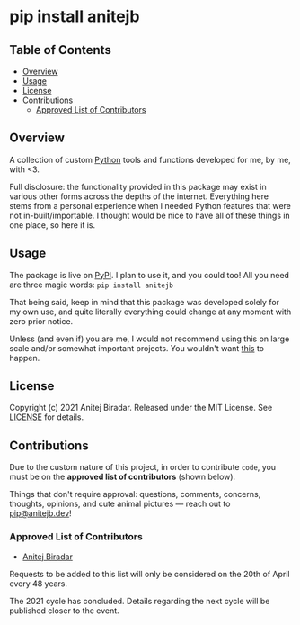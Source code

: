 # pip install anitejb

## Table of Contents
- [Overview](#overview)
- [Usage](#usage)
- [License](#license)
- [Contributions](#contributions)
    - [Approved List of Contributors](#approved-list-of-contributors)

## Overview
A collection of custom [Python](https://www.python.org/) tools and functions developed for me, by me, with <3.

Full disclosure: the functionality provided in this package may exist in various other forms across the depths of the internet. Everything here stems from a personal experience when I needed Python features that were not in-built/importable. I thought would be nice to have all of these things in one place, so here it is.

## Usage
The package is live on [PyPI](https://pypi.org/project/anitejb). I plan to use it, and you could too! All you need are three magic words: `pip install anitejb`

That being said, keep in mind that this package was developed solely for my own use, and quite literally everything could change at any moment with zero prior notice.

Unless (and even if) you are me, I would not recommend using this on large scale and/or somewhat important projects. You wouldn't want [this](https://xkcd.com/2347/) to happen.

## License
Copyright (c) 2021 Anitej Biradar. Released under the MIT License. See
[LICENSE](LICENSE) for details.

## Contributions
Due to the custom nature of this project, in order to contribute `code`, you must be on the **approved list of contributors** (shown below).

Things that don't require approval: questions, comments, concerns, thoughts, opinions, and cute animal pictures — reach out to [pip@anitejb.dev](mailto:pip@anitejb.dev)!

### Approved List of Contributors
- [Anitej Biradar](https://github.com/anitejb)

Requests to be added to this list will only be considered on the 20th of April every 48 years.

The 2021 cycle has concluded. Details regarding the next cycle will be published closer to the event.
